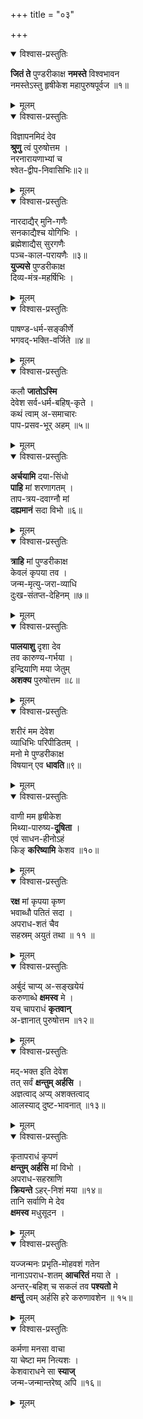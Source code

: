 +++
title = "०३"

+++

<details open><summary>विश्वास-प्रस्तुतिः</summary>

**जितं ते** पुण्डरीकाक्ष **नमस्ते** विश्वभावन  
नमस्तेऽस्तु हृषीकेश महापुरुषपूर्वज ॥१॥
</details>

<details><summary>मूलम्</summary>

जितं ते पुण्डरीकाक्ष नमस्ते विश्वभावन  
नमस्तेऽस्तु हृषीकेश महापुरुषपूर्वज ॥१॥
</details>



<details open><summary>विश्वास-प्रस्तुतिः</summary>

विज्ञापनमिदं देव  
**श्रुणु** त्वं पुरुषोत्तम ।  
नरनारायणाभ्यां च  
श्वेत-द्वीप-निवासिभिः॥२॥
</details>

<details><summary>मूलम्</summary>

विज्ञापनमिदं देव श्रुणु त्वं पुरुषोत्तम ।  
नरनारायणाभ्यांच श्वेतद्वीपनिवासिभिः॥२॥
</details>


<details open><summary>विश्वास-प्रस्तुतिः</summary>

नारदाद्यैर् मुनि-गणैः  
सनकाद्यैश्च योगिभिः ।  
ब्रह्मेशाद्यैस् सुरगणैः  
पञ्च-काल-परायणैः ॥३॥  
**युज्यसे** पुण्डरीकाक्ष  
दिव्य-मंत्र-महर्षिभिः ।
</details>

<details><summary>मूलम्</summary>

नारदाद्यैर्मुनिगणैस्सनकाद्यैश्च योगिभिः ।  
ब्रह्मेशाद्यैस्सुरगणैः पञ्चकालपरायणैः ॥३॥  
युज्यसे पुण्डरीकाक्ष दिव्यमंत्रमहर्षिभिः ।
</details>


<details open><summary>विश्वास-प्रस्तुतिः</summary>

पाषण्ड-धर्म-सङ्कीर्णे  
भगवद्-भक्ति-वर्जिते ॥४॥
</details>

<details><summary>मूलम्</summary>

पाषण्डधर्मसङ्कीर्णे भगवद्भक्तिवर्जिते ॥४॥
</details>


<details open><summary>विश्वास-प्रस्तुतिः</summary>

कलौ **जातोऽस्मि**  
देवेश सर्व-धर्म-बहिष्-कृते ।  
कथं त्वाम् अ-समाचारः  
पाप-प्रसव-भूर् अहम् ॥५॥
</details>

<details><summary>मूलम्</summary>

कलौ जातोऽस्मि देवेश सर्वधर्मबहिष्कृते ।  
कथं त्वामसमाचारः पापप्रसवभूरहम् ॥५॥
</details>


<details open><summary>विश्वास-प्रस्तुतिः</summary>

**अर्चयामि** दया-सिंधो  
**पाहि** मां शरणागतम् ।  
ताप-त्रय-दवाग्नौ मां  
**दह्यमानं** सदा विभो ॥६॥
</details>

<details><summary>मूलम्</summary>

अर्चयामि दयासिंधो पाहि मां शरणागतम् ।  
तापत्रयदवाग्नौ मां दह्यमानं सदा विभो ॥६॥
</details>


<details open><summary>विश्वास-प्रस्तुतिः</summary>

**त्राहि** मां पुण्डरीकाक्ष  
केवलं कृपया तव ।  
जन्म-मृत्यु-जरा-व्याधि  
दुःख-संतप्त-देहिनम् ॥७॥
</details>

<details><summary>मूलम्</summary>

त्राहि मां पुण्डरीकाक्ष केवलं कृपया तव ।  
जन्ममृत्युजराव्याधि दुःखसंतप्तदेहिनम् ॥७॥
</details>


<details open><summary>विश्वास-प्रस्तुतिः</summary>

**पालयाशु** दृशा देव  
तव कारुण्य-गर्भया ।  
इन्द्रियाणि मया जेतुम्  
**अशक्य** पुरुषोत्तम ॥८॥
</details>

<details><summary>मूलम्</summary>

पालयाशु दृशा देव तव कारुण्यगर्भया ।  
इन्द्रियाणि मया जेतुमशक्य पुरुषोत्तम ॥८॥
</details>


<details open><summary>विश्वास-प्रस्तुतिः</summary>

शरीरं मम देवेश  
व्याधिभिः परिपीडितम् ।  
मनो मे पुण्डरीकाक्ष  
विषयान् एव **धावति**॥९॥
</details>

<details><summary>मूलम्</summary>

शरीरं मम देवेश व्याधिभिः परिपीडितम् ।  
मनो मेपुण्डरीकाक्ष विषयानेव धावति॥९॥
</details>


<details open><summary>विश्वास-प्रस्तुतिः</summary>

वाणी मम हृषीकेश  
मिथ्या-पारुष्य-**दूषिता** ।  
एवं साधन-हीनोऽहं  
किङ् **करिष्यामि** केशव ॥१०॥
</details>

<details><summary>मूलम्</summary>

वाणीममहृषीकेशमिथ्यापारुष्यदूषिता ।  
एवंसाधनहीनोऽहं किङ्करिष्यामि केशव ॥१०॥
</details>


<details open><summary>विश्वास-प्रस्तुतिः</summary>

**रक्ष** मां कृपया कृष्ण  
भवाब्धौ पतितं सदा ।  
अपराध-शतं चैव  
सहस्रम् अयुतं तथा ॥ ११ ॥
</details>

<details><summary>मूलम्</summary>

रक्षमां कृपयाकृष्ण भवाब्धौपतितंसदा ।  
अपराधशतंचैव सहस्रमयुतं तथा ॥ ११ ॥
</details>


<details open><summary>विश्वास-प्रस्तुतिः</summary>

अर्बुदं चाप्य् अ-सङ्खयेयं  
करुणाब्धे **क्षमस्व** मे ।  
यच् चापराधं **कृतवान्**  
अ-ज्ञानात् पुरुषोत्तम ॥१२॥
</details>

<details><summary>मूलम्</summary>

अर्बुदंचाप्यसङ्खयेयं करुणाब्धे क्षमस्व मे ।  
यच्चापराधं कृतवानज्ञानात्पुरुषोत्तम ॥१२॥
</details>


<details open><summary>विश्वास-प्रस्तुतिः</summary>

मद्-भक्त इति देवेश  
तत् सर्वं **क्षन्तुम् अर्हसि** ।  
अज्ञत्वाद् अप्य् अशक्तत्वाद्  
आलस्याद् दुष्ट-भावनात् ॥१३॥
</details>

<details><summary>मूलम्</summary>

मद्भक्तइति देवेश तत्सर्वं क्षन्तुमर्हसि ।  
अज्ञत्वादप्यशक्तत्वादालस्याद्दुष्टभावनात् ॥१३॥
</details>


<details open><summary>विश्वास-प्रस्तुतिः</summary>

कृतापराधं कृपणं  
**क्षन्तुम् अर्हसि** मां विभो ।  
अपराध-सहस्राणि  
**क्रियन्ते** ऽहर्-निशं मया ॥१४॥  
तानि सर्वाणि मे देव  
**क्षमस्व** मधुसूदन ।  
</details>

<details><summary>मूलम्</summary>

कृतापराधं कृपणं क्षन्तुमर्हसि मांविभो ।  
अपराधसहस्राणि क्रियन्तेऽहर्निशंमया ॥१४॥  
तानि सर्वाणि मे देव क्षमस्व मधुसूदन ।
</details>


<details open><summary>विश्वास-प्रस्तुतिः</summary>

यज्जन्मनः प्रभृति-मोहवशं गतेन  
नानाऽपराध-शतम् **आचरितं** मया ते ।  
अन्तर्-बहिश् च सकलं तव **पश्यतो** मे  
**क्षन्तुं** त्वम् अर्हसि हरे करुणावशेन ॥ १५॥
</details>

<details><summary>मूलम्</summary>

यज्जन्मनः प्रभृति मोहवशंगतेन नानाऽपराधशत माचरितं मया ते ।  
अन्तर्बहिश्च सकलं तव पश्यतो मे क्षन्तुं त्वमर्हसिहरे करुणावशेन ॥ १५॥
</details>


<details open><summary>विश्वास-प्रस्तुतिः</summary>

कर्मणा मनसा वाचा  
या चेष्टा मम नित्यशः ।  
केशवाराधने सा **स्याज्**  
जन्म-जन्मान्तरेष्व् अपि ॥१६॥
</details>

<details><summary>मूलम्</summary>

कर्मणा मनसा वाचा या चेष्टा मम नित्यशः ।  
केशवाराधने सा स्या जन्मजन्मान्तरेष्वपि ॥१६॥
</details>
